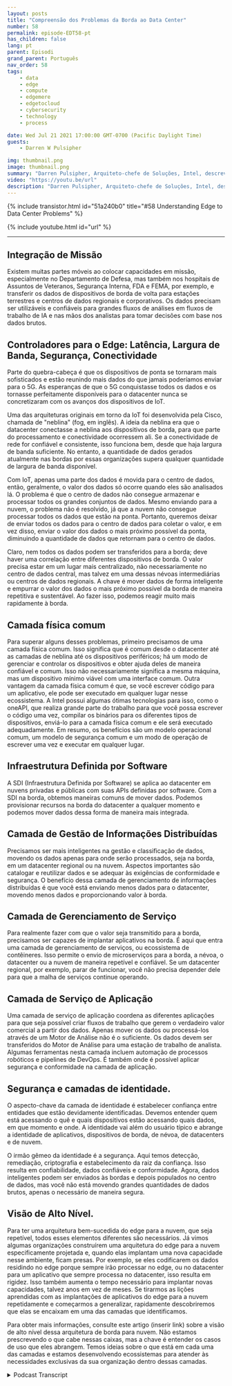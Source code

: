 ```yaml
---
layout: posts
title: "Compreensão dos Problemas da Borda ao Data Center"
number: 58
permalink: episode-EDT58-pt
has_children: false
lang: pt
parent: Episodi
grand_parent: Português
nav_order: 58
tags:
    - data
    - edge
    - compute
    - edgemere
    - edgetocloud
    - cybersecurity
    - technology
    - process

date: Wed Jul 21 2021 17:00:00 GMT-0700 (Pacific Daylight Time)
guests:
    - Darren W Pulsipher

img: thumbnail.png
image: thumbnail.png
summary: "Darren Pulsipher, Arquiteto-chefe de Soluções, Intel, descreve os problemas comuns em arquiteturas de borda para data center que ele observou e discutiu com clientes do setor público. Ele apresenta a arquitetura ideal para resolver essas questões."
video: "https://youtu.be/url"
description: "Darren Pulsipher, Arquiteto-chefe de Soluções, Intel, descreve os problemas comuns em arquiteturas de borda para data center que ele observou e discutiu com clientes do setor público. Ele apresenta a arquitetura ideal para resolver essas questões."
---
```


<div>
{% include transistor.html id="51a240b0" title="#58 Understanding Edge to Data Center Problems" %}

{% include youtube.html id="url" %}
</div>

---

## Integração de Missão

Existem muitas partes móveis ao colocar capacidades em missão, especialmente no Departamento de Defesa, mas também nos hospitais de Assuntos de Veteranos, Segurança Interna, FDA e FEMA, por exemplo, e transferir os dados de dispositivos de borda de volta para estações terrestres e centros de dados regionais e corporativos. Os dados precisam ser utilizáveis ​​e confiáveis ​​para grandes fluxos de análises em fluxos de trabalho de IA e nas mãos dos analistas para tomar decisões com base nos dados brutos.

## Controladores para o Edge: Latência, Largura de Banda, Segurança, Conectividade

Parte do quebra-cabeça é que os dispositivos de ponta se tornaram mais sofisticados e estão reunindo mais dados do que jamais poderíamos enviar para o 5G. As esperanças de que o 5G conquistasse todos os dados e os tornasse perfeitamente disponíveis para o datacenter nunca se concretizaram com os avanços dos dispositivos de IoT.

Uma das arquiteturas originais em torno da IoT foi desenvolvida pela Cisco, chamada de "neblina" (fog, em inglês). A ideia da neblina era que o datacenter conectasse a neblina aos dispositivos de borda, para que parte do processamento e conectividade ocorressem ali. Se a conectividade de rede for confiável e consistente, isso funciona bem, desde que haja largura de banda suficiente. No entanto, a quantidade de dados gerados atualmente nas bordas por essas organizações supera qualquer quantidade de largura de banda disponível.

Com IoT, apenas uma parte dos dados é movida para o centro de dados, então, geralmente, o valor dos dados só ocorre quando eles são analisados lá. O problema é que o centro de dados não consegue armazenar e processar todos os grandes conjuntos de dados. Mesmo enviando para a nuvem, o problema não é resolvido, já que a nuvem não consegue processar todos os dados que estão na ponta. Portanto, queremos deixar de enviar todos os dados para o centro de dados para coletar o valor, e em vez disso, enviar o valor dos dados o mais próximo possível da ponta, diminuindo a quantidade de dados que retornam para o centro de dados.

Claro, nem todos os dados podem ser transferidos para a borda; deve haver uma correlação entre diferentes dispositivos de borda. O valor precisa estar em um lugar mais centralizado, não necessariamente no centro de dados central, mas talvez em uma dessas névoas intermediárias ou centros de dados regionais. A chave é mover dados de forma inteligente e empurrar o valor dos dados o mais próximo possível da borda de maneira repetitiva e sustentável. Ao fazer isso, podemos reagir muito mais rapidamente à borda.

## Camada física comum

Para superar alguns desses problemas, primeiro precisamos de uma camada física comum. Isso significa que é comum desde o datacenter até as camadas de neblina até os dispositivos periféricos; há um modo de gerenciar e controlar os dispositivos e obter ajuda deles de maneira confiável e comum. Isso não necessariamente significa a mesma máquina, mas um dispositivo mínimo viável com uma interface comum. Outra vantagem da camada física comum é que, se você escrever código para um aplicativo, ele pode ser executado em qualquer lugar nesse ecossistema. A Intel possui algumas ótimas tecnologias para isso, como o oneAPI, que realiza grande parte do trabalho para que você possa escrever o código uma vez, compilar os binários para os diferentes tipos de dispositivos, enviá-lo para a camada física comum e ele será executado adequadamente. Em resumo, os benefícios são um modelo operacional comum, um modelo de segurança comum e um modo de operação de escrever uma vez e executar em qualquer lugar.

## Infraestrutura Definida por Software

A SDI (Infraestrutura Definida por Software) se aplica ao datacenter em nuvens privadas e públicas com suas APIs definidas por software. Com a SDI na borda, obtemos maneiras comuns de mover dados. Podemos provisionar recursos na borda do datacenter a qualquer momento e podemos mover dados dessa forma de maneira mais integrada.

## Camada de Gestão de Informações Distribuídas

Precisamos ser mais inteligentes na gestão e classificação de dados, movendo os dados apenas para onde serão processados, seja na borda, em um datacenter regional ou na nuvem. Aspectos importantes são catalogar e reutilizar dados e se adequar às exigências de conformidade e segurança. O benefício dessa camada de gerenciamento de informações distribuídas é que você está enviando menos dados para o datacenter, movendo menos dados e proporcionando valor à borda.

## Camada de Gerenciamento de Serviço

Para realmente fazer com que o valor seja transmitido para a borda, precisamos ser capazes de implantar aplicativos na borda. É aqui que entra uma camada de gerenciamento de serviços, ou ecossistema de contêineres. Isso permite o envio de microserviços para a borda, a névoa, o datacenter ou a nuvem de maneira repetível e confiável. Se um datacenter regional, por exemplo, parar de funcionar, você não precisa depender dele para que a malha de serviços continue operando.

## Camada de Serviço de Aplicação

Uma camada de serviço de aplicação coordena as diferentes aplicações para que seja possível criar fluxos de trabalho que gerem o verdadeiro valor comercial a partir dos dados. Apenas mover os dados ou processá-los através de um Motor de Análise não é o suficiente. Os dados devem ser transferidos do Motor de Análise para uma estação de trabalho de analista. Algumas ferramentas nesta camada incluem automação de processos robóticos e pipelines de DevOps. É também onde é possível aplicar segurança e conformidade na camada de aplicação.

## Segurança e camadas de identidade.

O aspecto-chave da camada de identidade é estabelecer confiança entre entidades que estão devidamente identificadas. Devemos entender quem está acessando o quê e quais dispositivos estão acessando quais dados, em que momento e onde. A identidade vai além do usuário típico e abrange a identidade de aplicativos, dispositivos de borda, de névoa, de datacenters e de nuvem.

O irmão gêmeo da identidade é a segurança. Aqui temos detecção, remediação, criptografia e estabelecimento da raiz da confiança. Isso resulta em confiabilidade, dados confiáveis e conformidade. Agora, dados inteligentes podem ser enviados às bordas e depois populados no centro de dados, mas você não está movendo grandes quantidades de dados brutos, apenas o necessário de maneira segura.

## Visão de Alto Nível.

Para ter uma arquitetura bem-sucedida do edge para a nuvem, que seja repetível, todos esses elementos diferentes são necessários. Já vimos algumas organizações construírem uma arquitetura do edge para a nuvem especificamente projetada e, quando elas implantam uma nova capacidade nesse ambiente, ficam presas. Por exemplo, se eles codificarem os dados residindo no edge porque sempre irão processar no edge, ou no datacenter para um aplicativo que sempre processa no datacenter, isso resulta em rigidez. Isso também aumenta o tempo necessário para implantar novas capacidades, talvez anos em vez de meses. Se tirarmos as lições aprendidas com as implantações de aplicativos do edge para a nuvem repetidamente e começarmos a generalizar, rapidamente descobriremos que elas se encaixam em uma das camadas que identificamos.

Para obter mais informações, consulte este artigo (inserir link) sobre a visão de alto nível dessa arquitetura de borda para nuvem. Não estamos prescrevendo o que cabe nessas caixas, mas a chave é entender os casos de uso que eles abrangem. Temos ideias sobre o que está em cada uma das camadas e estamos desenvolvendo ecossistemas para atender às necessidades exclusivas da sua organização dentro dessas camadas.



<details>
<summary> Podcast Transcript </summary>

<p></p>

</details>
